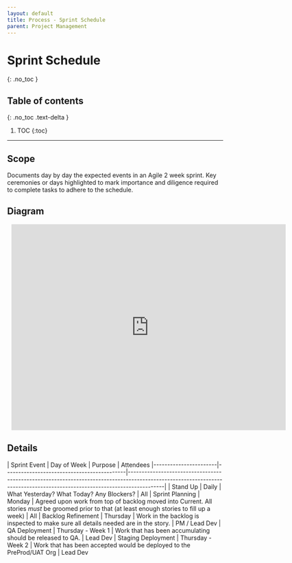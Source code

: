 ```yaml
---
layout: default
title: Process - Sprint Schedule
parent: Project Management
---
```


# Sprint Schedule
{: .no_toc }

## Table of contents
{: .no_toc .text-delta }

1. TOC
{:toc}

---

## Scope

Documents day by day the expected events in an Agile 2 week sprint.  Key ceremonies or days highlighted to mark importance and diligence required to complete tasks to adhere to the schedule.

## Diagram

<div style="width: 640px; height: 480px; margin: 10px; position: relative;"><iframe allowfullscreen frameborder="0" style="width:640px; height:480px" src="https://lucid.app/documents/embeddedchart/04091f97-53e4-4a77-b325-94d71d10cf19" id="mkVg-Js7bCfb"></iframe></div>

## Details

| Sprint Event | Day of Week | Purpose | Attendees
|-----------------------|--------------------------------------------|-------------------------------------------------------------------------------------------------------------------------------------------------------------------------|
| Stand Up | Daily | What Yesterday? What Today?  Any Blockers? | All
| Sprint Planning | Monday | Agreed upon work from top of backlog moved into Current.  All stories *must* be groomed prior to that (at least enough stories to fill up a week) | All
| Backlog Refinement | Thursday | Work in the backlog is inspected to make sure all details needed are in the story. | PM / Lead Dev
| QA Deployment | Thursday - Week 1 | Work that has been accumulating should be released to QA. | Lead Dev
| Staging Deployment | Thursday - Week 2 | Work that has been accepted would be deployed to the PreProd/UAT Org | Lead Dev